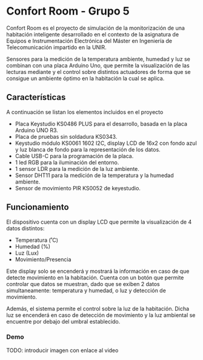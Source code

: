 # Confort Room - Grupo 5

Confort Room es el proyecto de simulación de la monitorización de una habitación inteligente desarrollado en el contexto de la asignatura de Equipos e Instrumentación Electrónica del Máster en Ingeniería de Telecomunicación impartido en la UNIR.

Sensores para la medición de la temperatura ambiente, humedad y luz se combinan con una placa Arduino Uno, que permite la visualización de las lecturas mediante y el control sobre distintos actuadores de forma que se consigue un ambiente óptimo en la habitación la cual se aplica.

## Características

A continuación se listan los elementos incluidos en el proyecto

- Placa Keystudio KS0486 PLUS para el desarrollo, basada en la placa Arduino UNO R3.
- Placa de pruebas sin soldadura KS0343.
- Keystudio módulo KS0061 1602 I2C, display LCD de 16x2 con fondo azul y luz blanca de fondo para la representación de los datos.
- Cable USB-C para la programación de la placa.
- 1 led RGB para la iluminación del entorno.
- 1 sensor LDR para la medición de la luz ambiente.
- Sensor DHT11 para la medición de la temperatura y la humedad ambiente.
- Sensor de movimiento PIR KS0052 de keyestudio.


## Funcionamiento

El dispositivo cuenta con un display LCD que permite la visualización de 4 datos distintos:

- Temperatura (˚C)
- Humedad (%)
- Luz (Lux)
- Movimiento/Presencia

Este display solo se encenderá y mostrará la información en caso de que detecte movimiento en la habitación. Cuenta con un botón que permite controlar que datos se muestran, dado que se exiben 2 datos simultaneamente: temperatura y humedad, o luz y detección de movimiento.

Además, el sistema permite el control sobre la luz de la habitación. Dicha luz se encenderá en caso de detección de movimiento y la luz ambiental se encuentre por debajo del umbral establecido.


### Demo

TODO: introducir imagen con enlace al video


